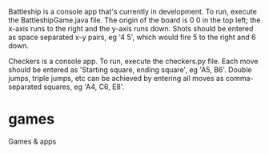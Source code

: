 Battleship is a console app that's currently in development. To run, execute the BattleshipGame.java file. The origin of the board is 0 0 in the top left; the x-axis runs to the right and the y-axis runs down. Shots should be entered as space separated x-y pairs, eg '4 5', which would fire 5 to the right and 6 down.

Checkers is a console app. To run, execute the checkers.py file. Each move should be entered as 'Starting square, ending square', eg 'A5, B6'. Double jumps, triple jumps, etc can be achieved by entering all moves as comma-separated squares, eg 'A4, C6, E8'. 

# games
Games &amp; apps
